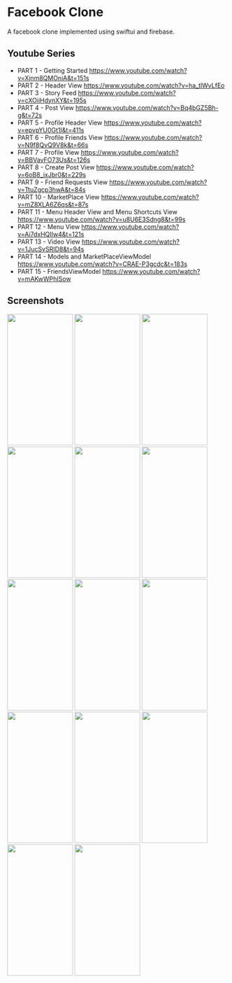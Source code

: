 # Facebook Clone
A facebook clone implemented using swiftui and firebase.
## Youtube Series
* PART 1 - Getting Started https://www.youtube.com/watch?v=Xjnm8QMOniA&t=151s
* PART 2 - Header View https://www.youtube.com/watch?v=ha_tlWvLfEo
* PART 3 - Story Feed https://www.youtube.com/watch?v=cXOiiHdynXY&t=195s
* PART 4 - Post View https://www.youtube.com/watch?v=Bq4bGZ5Bh-g&t=72s
* PART 5 - Profile Header View https://www.youtube.com/watch?v=epvpYU0Gt1I&t=411s
* PART 6 - Profile Friends View https://www.youtube.com/watch?v=N9f8QvQ9V8k&t=66s
* PART 7 - Profile View https://www.youtube.com/watch?v=BBVavFO73Us&t=126s
* PART 8 - Create Post View https://www.youtube.com/watch?v=6oB8_ixJbr0&t=229s
* PART 9 - Friend Requests View https://www.youtube.com/watch?v=TtuZgcp3hwA&t=84s
* PART 10 - MarketPlace View https://www.youtube.com/watch?v=mZ8XLA6Z6qs&t=87s
* PART 11 - Menu Header View and Menu Shortcuts View https://www.youtube.com/watch?v=u8U6E3Sdng8&t=99s
* PART 12 - Menu View https://www.youtube.com/watch?v=Ai7dxHQIIw4&t=121s
* PART 13 - Video View https://www.youtube.com/watch?v=1JucSvSRID8&t=94s
* PART 14 - Models and MarketPlaceViewModel https://www.youtube.com/watch?v=CRAE-P3gcdc&t=183s
* PART 15 - FriendsViewModel https://www.youtube.com/watch?v=mAKwWPhISow
## Screenshots
<Img height=300 width=150 src="https://github.com/omarthamri/FacebookClone/assets/39087448/4da98499-47f7-4d80-b4c4-a335c7872522"> <Img height=300 width=150 src="https://github.com/omarthamri/FacebookClone/assets/39087448/9e65f6a2-0f8b-455d-b61a-bcf475d4e2e2"> <Img height=300 width=150 src="https://github.com/omarthamri/FacebookClone/assets/39087448/adec630b-81db-4c67-8960-f9ffa13be969"> <Img height=300 width=150 src="https://github.com/omarthamri/FacebookClone/assets/39087448/55e7f1a6-a4c3-42c7-ae09-8e7daa87b0f0"> <Img height=300 width=150 src="https://github.com/omarthamri/FacebookClone/assets/39087448/11b29b10-658f-43a9-a092-8adfbe381a02"> <Img height=300 width=150 src="https://github.com/omarthamri/FacebookClone/assets/39087448/40efbaaf-1582-4fc3-93c9-833520e2ec46"> <Img height=300 width=150 src="https://github.com/omarthamri/FacebookClone/assets/39087448/9b0da407-16d6-4785-956f-d4894f0a1ad6"> <Img height=300 width=150 src="https://github.com/omarthamri/FacebookClone/assets/39087448/d069b225-da04-47ed-9133-3ae916138394"> <Img height=300 width=150 src="https://github.com/omarthamri/FacebookClone/assets/39087448/3f23b782-ea24-4ca3-b4cd-b5cf60670ed4"> <Img height=300 width=150 src="https://github.com/omarthamri/FacebookClone/assets/39087448/19679e59-5a99-4834-95ac-1bf9b511d250"> <Img height=300 width=150 src="https://github.com/omarthamri/FacebookClone/assets/39087448/dd4677d8-8ff8-45c3-be9a-458839da85e7"> <Img height=300 width=150 src="https://github.com/omarthamri/FacebookClone/assets/39087448/46833170-7c1d-4f6b-bde0-b56865dc7a74"> <Img height=300 width=150 src="https://github.com/omarthamri/FacebookClone/assets/39087448/a5f01419-92ff-4a46-9cc7-152ee27c52e4"> <Img height=300 width=150 src="https://github.com/omarthamri/FacebookClone/assets/39087448/71c9f86a-6325-444d-a403-fc60df422c1e">
